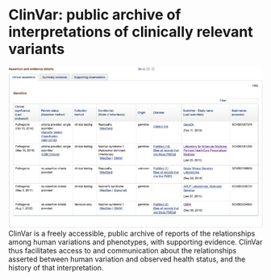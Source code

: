 # ClinVar: public archive of interpretations of clinically relevant variants


![Screenshot](clinvar_screenshot_1.png)
<br />
ClinVar is a freely accessible, public archive of reports of the relationships among human variations and phenotypes, with supporting evidence. ClinVar thus facilitates access to and communication about the relationships asserted between human variation and observed health status, and the history of that interpretation. 